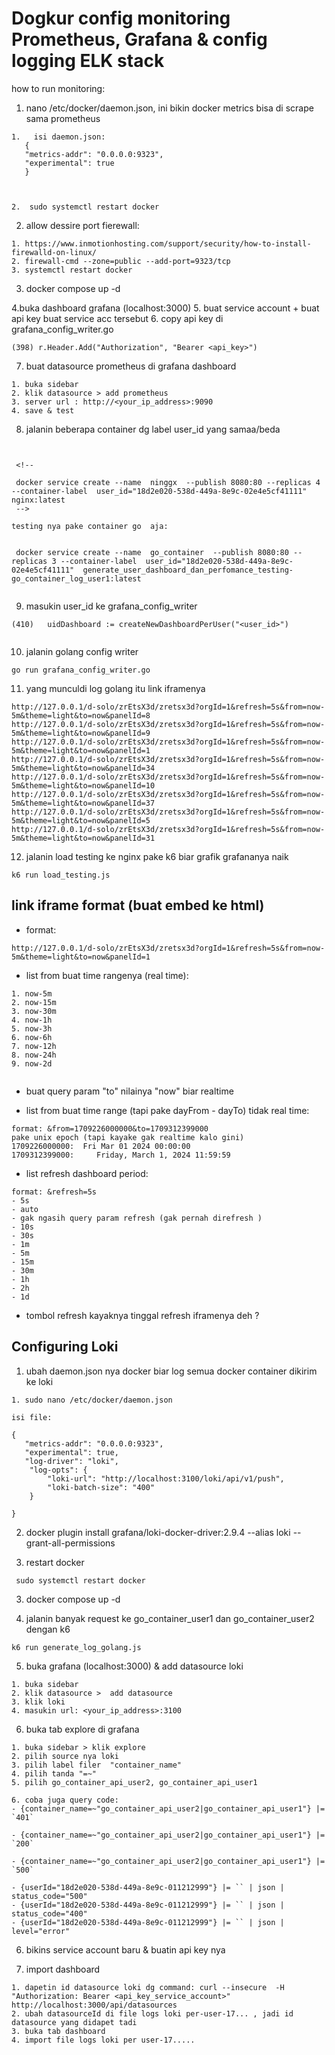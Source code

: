# Dogkur config monitoring Prometheus, Grafana & config logging ELK stack

how to run monitoring:

1. nano /etc/docker/daemon.json, ini bikin docker metrics bisa di scrape sama prometheus

```
1.   isi daemon.json:
   {
   "metrics-addr": "0.0.0.0:9323",
   "experimental": true
   }



2.  sudo systemctl restart docker

```

2. allow dessire port fierewall:

```
1. https://www.inmotionhosting.com/support/security/how-to-install-firewalld-on-linux/
2. firewall-cmd --zone=public --add-port=9323/tcp
3. systemctl restart docker
```

3. docker compose up -d

4.buka dashboard grafana (localhost:3000) 5. buat service account + buat api key buat service acc tersebut 6. copy api key di grafana_config_writer.go

```
(398) r.Header.Add("Authorization", "Bearer <api_key>")

```

7. buat datasource prometheus di grafana dashboard

```
1. buka sidebar
2. klik datasource > add prometheus
3. server url : http://<your_ip_address>:9090
4. save & test
```

8. jalanin beberapa container dg label user_id yang samaa/beda

```


 <!-- 
 
 docker service create --name  ninggx  --publish 8080:80 --replicas 4 --container-label  user_id="18d2e020-538d-449a-8e9c-02e4e5cf41111"  nginx:latest
 -->

testing nya pake container go  aja:


 docker service create --name  go_container  --publish 8080:80 --replicas 3 --container-label  user_id="18d2e020-538d-449a-8e9c-02e4e5cf41111"  generate_user_dashboard_dan_perfomance_testing-go_container_log_user1:latest


```

9. masukin user_id ke grafana_config_writer

```
(410) 	uidDashboard := createNewDashboardPerUser("<user_id>")


```

10. jalanin golang config writer

```
go run grafana_config_writer.go
```

11. yang munculdi log golang itu link iframenya

```
http://127.0.0.1/d-solo/zrEtsX3d/zretsx3d?orgId=1&refresh=5s&from=now-5m&theme=light&to=now&panelId=8
http://127.0.0.1/d-solo/zrEtsX3d/zretsx3d?orgId=1&refresh=5s&from=now-5m&theme=light&to=now&panelId=9
http://127.0.0.1/d-solo/zrEtsX3d/zretsx3d?orgId=1&refresh=5s&from=now-5m&theme=light&to=now&panelId=1
http://127.0.0.1/d-solo/zrEtsX3d/zretsx3d?orgId=1&refresh=5s&from=now-5m&theme=light&to=now&panelId=34
http://127.0.0.1/d-solo/zrEtsX3d/zretsx3d?orgId=1&refresh=5s&from=now-5m&theme=light&to=now&panelId=10
http://127.0.0.1/d-solo/zrEtsX3d/zretsx3d?orgId=1&refresh=5s&from=now-5m&theme=light&to=now&panelId=37
http://127.0.0.1/d-solo/zrEtsX3d/zretsx3d?orgId=1&refresh=5s&from=now-5m&theme=light&to=now&panelId=5
http://127.0.0.1/d-solo/zrEtsX3d/zretsx3d?orgId=1&refresh=5s&from=now-5m&theme=light&to=now&panelId=31

```

12. jalanin load testing ke nginx pake k6 biar grafik grafananya naik

```
k6 run load_testing.js
```

## link iframe format (buat embed ke html)

- format:

```
http://127.0.0.1/d-solo/zrEtsX3d/zretsx3d?orgId=1&refresh=5s&from=now-5m&theme=light&to=now&panelId=1
```

- list from buat time rangenya (real time):

```
1. now-5m
2. now-15m
3. now-30m
4. now-1h
5. now-3h
6. now-6h
7. now-12h
8. now-24h
9. now-2d


```

- buat query param "to" nilainya "now" biar realtime

- list from buat time range (tapi pake dayFrom - dayTo) tidak real time:

```
format: &from=1709226000000&to=1709312399000
pake unix epoch (tapi kayake gak realtime kalo gini)
1709226000000:  Fri Mar 01 2024 00:00:00
1709312399000:     Friday, March 1, 2024 11:59:59
```

- list refresh dashboard period:

```
format: &refresh=5s
- 5s
- auto
- gak ngasih query param refresh (gak pernah direfresh )
- 10s
- 30s
- 1m
- 5m
- 15m
- 30m
- 1h
- 2h
- 1d

```

- tombol refresh kayaknya tinggal refresh iframenya deh ?

## Configuring Loki

1. ubah daemon.json nya docker biar log semua docker container dikirim ke loki

```
1. sudo nano /etc/docker/daemon.json

isi file:

{
   "metrics-addr": "0.0.0.0:9323",
   "experimental": true,
   "log-driver": "loki",
    "log-opts": {
        "loki-url": "http://localhost:3100/loki/api/v1/push",
        "loki-batch-size": "400"
    }

}

```

2. docker plugin install grafana/loki-docker-driver:2.9.4 --alias loki --grant-all-permissions

3. restart docker

```
 sudo systemctl restart docker

```

3. docker compose up -d

4. jalanin banyak request ke go_container_user1 dan go_container_user2 dengan k6

```
k6 run generate_log_golang.js

```

5. buka grafana (localhost:3000) & add datasource loki

```
1. buka sidebar
2. klik datasource >  add datasource
3. klik loki
4. masukin url: <your_ip_address>:3100

```

6. buka tab explore di grafana

```
1. buka sidebar > klik explore
2. pilih source nya loki
3. pilih label filer  "container_name"
4. pilih tanda "=~"
5. pilih go_container_api_user2, go_container_api_user1

6. coba juga query code:
- {container_name=~"go_container_api_user2|go_container_api_user1"} |= `401`

- {container_name=~"go_container_api_user2|go_container_api_user1"} |= `200`

- {container_name=~"go_container_api_user2|go_container_api_user1"} |= `500`

- {userId="18d2e020-538d-449a-8e9c-011212999"} |= `` | json | status_code="500"
- {userId="18d2e020-538d-449a-8e9c-011212999"} |= `` | json | status_code="400"
- {userId="18d2e020-538d-449a-8e9c-011212999"} |= `` | json | level="error"
```

6. bikins service account baru & buatin api key nya

7. import dashboard

```
1. dapetin id datasource loki dg command: curl --insecure  -H "Authorization: Bearer <api_key_service_account>"  http://localhost:3000/api/datasources
2. ubah datasourceId di file logs loki per-user-17... , jadi id datasource yang didapet tadi
3. buka tab dashboard
4. import file logs loki per user-17.....

```
